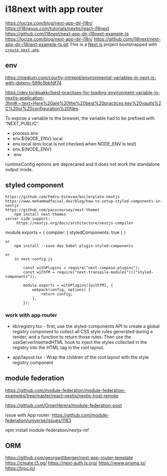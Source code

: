 # i18next with app router
https://locize.com/blog/next-app-dir-i18n/
https://i18nexus.com/tutorials/nextjs/react-i18next
https://github.com/i18next/next-app-dir-i18next-example-ts
https://locize.com/blog/next-app-dir-i18n/
https://github.com/i18next/next-app-dir-i18next-example-ts.git
This is a [Next.js](https://nextjs.org/) project bootstrapped with [`create-next-app`](https://github.com/vercel/next.js/tree/canary/packages/create-next-app).


## env
https://medium.com/courtly-intrepid/environmental-variables-in-next-js-with-dotenv-599c5bbfdf74

https://dev.to/dipakkr/best-practises-for-loading-environment-variable-in-nextjs-application-3hni#:~:text=Here%20are%20the%20best%20practices,key%20vaults%2C%20or%20configuration%20files.

To expose a variable to the browser, the variable had to be prefixed with “NEXT_PUBLIC”.

- process.env
- env.${NODE_ENV}.local
- env.local (env.local is not checked when NODE_ENV is test)
- env.${NODE_ENV}
- .env

runtimeConfig options are deprecared and it does not work the standalone output mode.

## styled component
    https://github.com/Pedro-Estevao/boilerplate-nextjs
    https://www.mohammadfaisal.dev/blog/how-to-setup-styled-components-in-nextjs
    https://github.com/pacocoursey/next-themes
        npm install next-themes
    server side support: 
         https://nextjs.org/docs/architecture/nextjs-compiler
module.exports = {
  compiler: {
    styledComponents: true
  }
}

    or
        npm install --save-dev babel-plugin-styled-components

    or 
        in next-config.js

            const withPlugins = require("next-compose-plugins");
            const withTM = require("next-transpile-modules")(["styled-components"]);

            module.exports = withPlugins([withTM], {
                webpack(config, options) {
                    return config;
                },
            });
        
### work with app router

- lib/registry.tsx - first, use the styled-components API to create a global registry component to collect all CSS style rules generated during a render, and a function to return those rules. Then use the useServerInsertedHTML hook to inject the styles collected in the registry into the <head> HTML tag in the root layout.

- app/layout.tsx - Wrap the children of the root layout with the style registry component



## module federation

https://github.com/module-federation/module-federation-examples/tree/master/react-nextjs/nextjs-host-remote

https://github.com/OmerHerera/module-federation-post

issue with App router:
    https://github.com/module-federation/universe/issues/1183

npm install module-federation/nextjs-mf
## ORM

https://github.com/georgwittberger/next-app-router-template
https://create.t3.gg/
https://next-auth.js.org/
https://www.prisma.io/
https://trpc.io/

